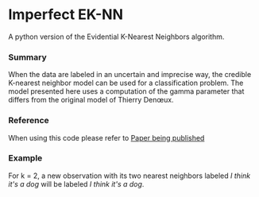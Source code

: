 # Imperfect EK-NN

A python version of the Evidential K-Nearest Neighbors algorithm.

### Summary

When the data are labeled in an uncertain and imprecise way, the credible K-nearest neighbor model can be used for a classification problem.
The model presented here uses a computation of the gamma parameter that differs from the original model of Thierry Denœux.

### Reference

When using this code please refer to [Paper being published](https://github.com/ArthurHoa/imperfect_eknn/new/master?readme=1)

### Example

For k = 2, a new observation with its two nearest neighbors labeled *I think it's a dog* will be labeled *I think it's a dog*.
